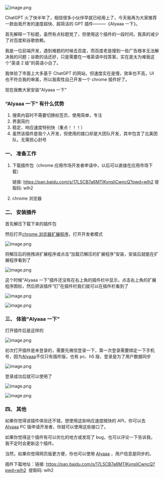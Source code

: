 ![image.png](https://p1-juejin.byteimg.com/tos-cn-i-k3u1fbpfcp/6b4fbe19531c4fdeb79e99b6ca953b38~tplv-k3u1fbpfcp-watermark.image?)

ChatGPT 火了快半年了，相信很多小伙伴早就已经用上了，今天我再为大家推荐一款由我开发的速度超快、超简洁的 GPT 插件———《AIyaaa 一下》。

首先解释一下标题，虽然有点标题党了，但使用这个插件的一段时间，我真的减少了对百度和谷歌依赖。

我是一位前端开发，遇到难题的时候去百度，而百度老是搜到一些广告根本无法解决我的问题；谷歌的话还好，只是需要在一堆英语中找答案，实在是太为难我这个“英语 2 级”的英语小白了。

我体验了市面上大多基于 ChatGPT 的网站，但速度实在是慢，效率也不高，UI 也不符合我的审美，所以我索性自己开发一个 chrome 插件好了。

现在我教大家安装“AIyaaa 一下”

### “AIyaaa 一下” 有什么优势

1. 搜索内容时不需要切换标签页，使用简单，专注
2. 界面简约
3. 稳定、响应速度特别快（重点！！！）
4. 虽然该插件是我个人开发，但使用的接口却是大团队开发，其中包含了北美团队，无需担心封号

### 一、 准备工作

1. 下载插件包（chrome 应用市场开发者申请中，以后可以直接在应用市场下载）

   链接: https://pan.baidu.com/s/17LSCB7a6MTlKvnsliCwncQ?pwd=wlh2 提取码: wlh2

2. chrome 浏览器

### 二、 安装插件

首先解压下载下来的插件包

然后打开[chrome 浏览器扩展程序](chrome://extensions/)，打开开发者模式

![image.png](https://p1-juejin.byteimg.com/tos-cn-i-k3u1fbpfcp/1b75e1cf0818433a8bd086128a6f42a9~tplv-k3u1fbpfcp-watermark.image?)

将解压后的拖拽进扩展程序或点击“加载已解压的扩展程序”安装，安装后就能在扩展程序看到了

![image.png](https://p3-juejin.byteimg.com/tos-cn-i-k3u1fbpfcp/aec5c0b946a14b9f90307b6447716b40~tplv-k3u1fbpfcp-watermark.image?)

这个时候“AIyaaa 一下”插件还没有在右上角的插件栏中显示，点击右上角的扩展程序图标，然后把该插件“钉”在插件栏我们就可以在插件栏看到了

![image.png](https://p1-juejin.byteimg.com/tos-cn-i-k3u1fbpfcp/fe6af1d79f4141e0a86ea0111bfb7d52~tplv-k3u1fbpfcp-watermark.image?)

![image.png](https://p3-juejin.byteimg.com/tos-cn-i-k3u1fbpfcp/b11c9beb11e044d98f8ef649aaf03a0e~tplv-k3u1fbpfcp-watermark.image?)

### 三、 体验“AIyaaa 一下”

打开插件后是这样的

![image.png](https://p9-juejin.byteimg.com/tos-cn-i-k3u1fbpfcp/e382ec62291c4ef48069d7dd7915d53a~tplv-k3u1fbpfcp-watermark.image?)

初次打开插件是未登录的，需要先微信登录一下，第一次登录需要绑定一下手机号，因为[AIyaaa](http://dwz.cblink.net/af5a067c496063d9)不仅只有插件版，也有 pc、h5 版，登录是为了用户数据同步

![image.png](https://p6-juejin.byteimg.com/tos-cn-i-k3u1fbpfcp/135f8fc381c84657a49c76033e9c7dfc~tplv-k3u1fbpfcp-watermark.image?)

登录成功后就可以使用了

![image.png](https://p9-juejin.byteimg.com/tos-cn-i-k3u1fbpfcp/8f728b0978e440409e9f57d1d874477d~tplv-k3u1fbpfcp-watermark.image?)

![image.png](https://p9-juejin.byteimg.com/tos-cn-i-k3u1fbpfcp/2d5fdc22d0ba4e23a0da52611c84ece5~tplv-k3u1fbpfcp-watermark.image?)

### 四、 其他

如果你觉得该插件体验还不错，想使用这些响应速度贼快的 API，你可以去 [AIyaaa](http://dwz.cblink.net/af5a067c496063d9) PC 版申请开发者，你就可以使用这些接口了。

如果你觉得这个插件有可以优化的地方或发现了 bug，也可以评论一下告诉我，我不定时会更新这个插件。

当然，如果你觉得网页版更方便，你也可以使用 [AIyaaa](http://dwz.cblink.net/af5a067c496063d9) ，用户信息是同步的。

插件下载地址：链接: <https://pan.baidu.com/s/17LSCB7a6MTlKvnsliCwncQ?pwd=wlh2>  提取码: wlh2
